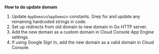 **How to do update domain**

1. Update `AppDomain`/`appDomain` constants. Grep for and update any remaining hardcoded strings in code.
1. Set up redirects from old domain to new domain in Go HTTP server.
1. Add the new domain as a custom domain in Cloud Console App Engine settings.
1. If using Google Sign In, add the new domain as a valid domain in Cloud Console.
